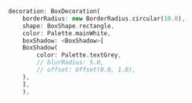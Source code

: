 ```dart
decoration: BoxDecoration(
    borderRadius: new BorderRadius.circular(10.0),
    shape: BoxShape.rectangle,
    color: Palette.mainWhite,
    boxShadow: <BoxShadow>[
    BoxShadow(
        color: Palette.textGrey,
        // blurRadius: 5.0,
        // offset: Offset(0.0, 1.0),
    ),
    ],
    ),
```
```dart
```
```dart
```
```dart
```
```dart
```
```dart
```
```dart
```
```dart
```
```dart
```
```dart
```
```dart
```